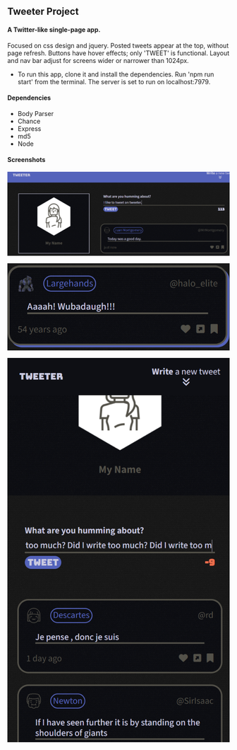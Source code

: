 ## Tweeter Project
#### A Twitter-like single-page app.

Focused on css design and jquery. 
Posted tweets appear at the top, without page refresh. 
Buttons have hover effects; only 'TWEET' is functional. 
Layout and nav bar adjust for screens wider or narrower than 1024px.

- To run this app, clone it and install the dependencies. Run 'npm run start' from the terminal. The server is set to run on localhost:7979.

#### Dependencies
- Body Parser
- Chance
- Express
- md5
- Node

#### Screenshots
!["Landscape Mode"](https://github.com/jon-jh/tweeter/blob/master/docs/landscape-mode.png?raw=true)

!["Hover Effect"](https://github.com/jon-jh/tweeter/blob/master/docs/hover-effect.png?raw=true)

!["Horizontal Mode"](https://github.com/jon-jh/tweeter/blob/master/docs/horizontal-mode.png?raw=true)
